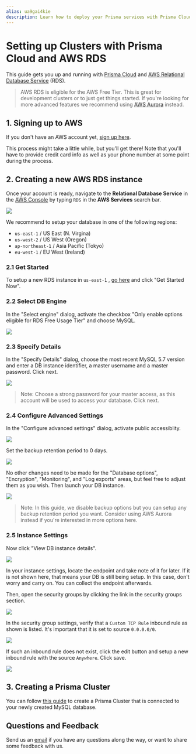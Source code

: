 ```yaml
---
alias: ua9gai4kie
description: Learn how to deploy your Prisma services with Prisma Cloud.
---
```


# Setting up Clusters with Prisma Cloud and AWS RDS

This guide gets you up and running with [Prisma Cloud](https://www.prismagraphql.com/cloud/) and [AWS Relational Database Service](https://aws.amazon.com/rds/) (RDS).

> AWS RDS is eligible for the AWS Free Tier. This is great for development clusters or to just get things started. If you're looking for more advanced features we recommend using [AWS Aurora](https://aws.amazon.com/rds/aurora) instead.

## 1. Signing up to AWS

<Instruction>

If you don't have an AWS account yet, [sign up here](https://aws.amazon.com/).

</Instruction>

This process might take a little while, but you'll get there! Note that you'll have to provide credit card info as well as your phone number at some point during the process.

## 2. Creating a new AWS RDS instance

<Instruction>

Once your account is ready, navigate to the **Relational Database Service** in the [AWS Console](https://console.aws.amazon.com/console/home) by typing `RDS` in the **AWS Services** search bar.

</Instruction>

![](https://imgur.com/Xmkgl8O.png)

<InfoBox>

We recommend to setup your database in one of the following regions:

* `us-east-1` / US East (N. Virgina)
* `us-west-2` / US West (Oregon)
* `ap-northeast-1` / Asia Pacific (Tokyo)
* `eu-west-1` / EU West (Ireland)

</InfoBox>


### 2.1 Get Started

To setup a new RDS instance in `us-east-1` , [go here](https://us-east-1.console.aws.amazon.com/rds/home?region=us-east-1#gettingStarted:) and click "Get Started Now".

### 2.2 Select DB Engine

In the "Select engine" dialog, activate the checkbox "Only enable options eligible for RDS Free Usage Tier" and choose MySQL.

![](https://imgur.com/RVQS5CW.png)

### 2.3 Specify Details

In the "Specify Details" dialog, choose the most recent MySQL 5.7 version and enter a DB instance identifier, a master username and a master password. Click next.

![](https://imgur.com/7pYA5uo.png)

> Note: Choose a strong password for your master access, as this account will be used to access your database. Click next.

### 2.4 Configure Advanced Settings

In the "Configure advanced settings" dialog, activate public accessiblity.

![](https://imgur.com/gSsLqaz.png)

Set the backup retention period to 0 days.

![](https://imgur.com/viVXbp8.png)

No other changes need to be made for the "Database options", "Encryption", "Monitoring", and "Log exports" areas, but feel free to adjust them as you wish. Then launch your DB instance.

![](https://imgur.com/OiBdWtp.png)

> Note: In this guide, we disable backup options but you can setup any backup retention period you want. Consider using AWS Aurora instead if you're interested in more options here.

### 2.5 Instance Settings

Now click "View DB instance details".

![](https://imgur.com/hERfJiF.png)

In your instance settings, locate the endpoint and take note of it for later. If it is not shown here, that means your DB is still being setup. In this case, don't worry and carry on. You can collect the endpoint afterwards.

Then, open the security groups by clicking the link in the security groups section.

![](https://imgur.com/bAc1L3q.png)

In the security group settings, verify that a `Custom TCP Rule` inbound rule as shown is listed. It's important that it is set to source `0.0.0.0/0`.

![](https://imgur.com/pJ1iXYM.png)

If such an inbound rule does not exist, click the edit button and setup a new inbound rule with the source `Anywhere`. Click save.

![](https://imgur.com/wmu4Ucw.png)

## 3. Creating a Prisma Cluster

You can follow [this guide](https://gist.github.com/marktani/2cbbe6467cb66bc9959b63313a248988) to create a Prisma Cluster that is connected to your newly created MySQL database.

## Questions and Feedback

Send us an [email](mailto:nilan@graph.cool) if you have any questions along the way, or want to share some feedback with us.